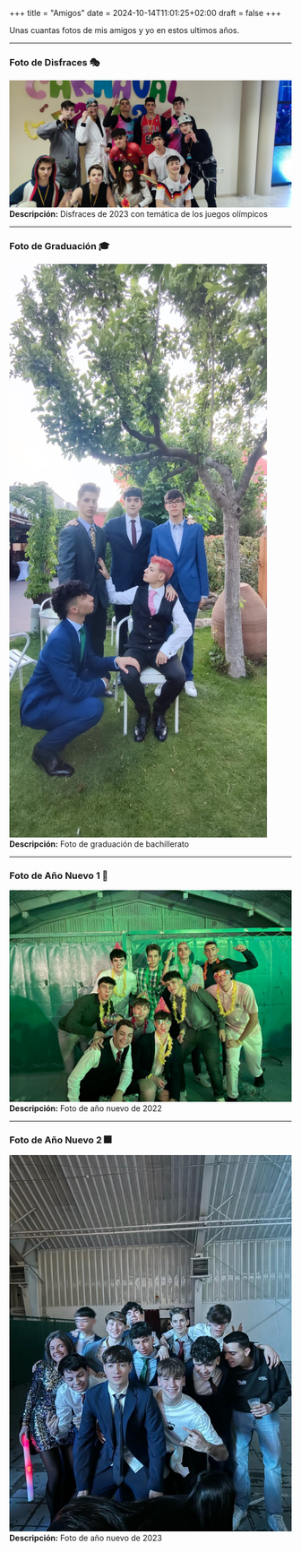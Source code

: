 +++
title = "Amigos"
date = 2024-10-14T11:01:25+02:00
draft = false
+++

Unas cuantas fotos de mis amigos y yo en estos ultimos años.

---

### Foto de Disfraces 🎭

![Foto Disfraces](1.jpg)  
**Descripción:** Disfraces de 2023 con temática de los juegos olímpicos

---

### Foto de Graduación 🎓

![Foto Graduación](2.jpg)  
**Descripción:** Foto de graduación de bachillerato

---

### Foto de Año Nuevo 1 🎇

![Foto año nuevo 1](4.jpg)  
**Descripción:** Foto de año nuevo de 2022

---

### Foto de Año Nuevo 2 🎆

![Foto año nuevo 2](3.jpg)  
**Descripción:** Foto de año nuevo de 2023
